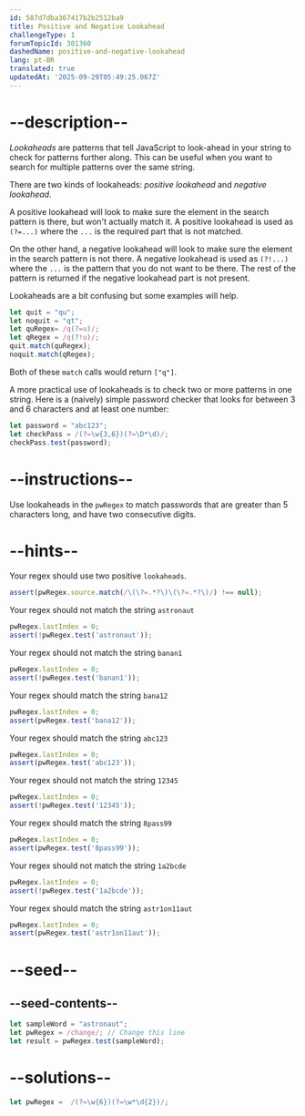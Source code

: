 ```yaml
---
id: 587d7dba367417b2b2512ba9
title: Positive and Negative Lookahead
challengeType: 1
forumTopicId: 301360
dashedName: positive-and-negative-lookahead
lang: pt-BR
translated: true
updatedAt: '2025-09-29T05:49:25.067Z'
---
```


# --description--

<dfn>Lookaheads</dfn> are patterns that tell JavaScript to look-ahead in your string to check for patterns further along. This can be useful when you want to search for multiple patterns over the same string.

There are two kinds of lookaheads: <dfn>positive lookahead</dfn> and <dfn>negative lookahead</dfn>.

A positive lookahead will look to make sure the element in the search pattern is there, but won't actually match it. A positive lookahead is used as `(?=...)` where the `...` is the required part that is not matched.

On the other hand, a negative lookahead will look to make sure the element in the search pattern is not there. A negative lookahead is used as `(?!...)` where the `...` is the pattern that you do not want to be there. The rest of the pattern is returned if the negative lookahead part is not present.

Lookaheads are a bit confusing but some examples will help.

```js
let quit = "qu";
let noquit = "qt";
let quRegex= /q(?=u)/;
let qRegex = /q(?!u)/;
quit.match(quRegex);
noquit.match(qRegex);
```

Both of these `match` calls would return `["q"]`.

A more practical use of lookaheads is to check two or more patterns in one string. Here is a (naively) simple password checker that looks for between 3 and 6 characters and at least one number:

```js
let password = "abc123";
let checkPass = /(?=\w{3,6})(?=\D*\d)/;
checkPass.test(password);
```

# --instructions--

Use lookaheads in the `pwRegex` to match passwords that are greater than 5 characters long, and have two consecutive digits.

# --hints--

Your regex should use two positive `lookaheads`.

```js
assert(pwRegex.source.match(/\(\?=.*?\)\(\?=.*?\)/) !== null);
```

Your regex should not match the string `astronaut`

```js
pwRegex.lastIndex = 0;
assert(!pwRegex.test('astronaut'));
```

Your regex should not match the string `banan1`

```js
pwRegex.lastIndex = 0;
assert(!pwRegex.test('banan1'));
```

Your regex should match the string `bana12`

```js
pwRegex.lastIndex = 0;
assert(pwRegex.test('bana12'));
```

Your regex should match the string `abc123`

```js
pwRegex.lastIndex = 0;
assert(pwRegex.test('abc123'));
```

Your regex should not match the string `12345`

```js
pwRegex.lastIndex = 0;
assert(!pwRegex.test('12345'));
```

Your regex should match the string `8pass99`

```js
pwRegex.lastIndex = 0;
assert(pwRegex.test('8pass99'));
```

Your regex should not match the string `1a2bcde`

```js
pwRegex.lastIndex = 0;
assert(!pwRegex.test('1a2bcde'));
```

Your regex should match the string `astr1on11aut`

```js
pwRegex.lastIndex = 0;
assert(pwRegex.test('astr1on11aut'));
```

# --seed--

## --seed-contents--

```js
let sampleWord = "astronaut";
let pwRegex = /change/; // Change this line
let result = pwRegex.test(sampleWord);
```

# --solutions--

```js
let pwRegex =  /(?=\w{6})(?=\w*\d{2})/;
```

